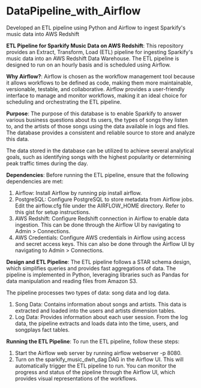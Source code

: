 # DataPipeline_with_Airflow
Developed an ETL pipeline using Python and Airflow to ingest Sparkify's music data into AWS Redshift

**ETL Pipeline for Sparkify Music Data on AWS Redshift**:
This repository provides an Extract, Transform, Load (ETL) pipeline for ingesting Sparkify's music data into an AWS Redshift Data Warehouse. The ETL pipeline is designed to run on an hourly basis and is scheduled using Airflow.

**Why Airflow?**:
Airflow is chosen as the workflow management tool because it allows workflows to be defined as code, making them more maintainable, versionable, testable, and collaborative. Airflow provides a user-friendly interface to manage and monitor workflows, making it an ideal choice for scheduling and orchestrating the ETL pipeline.

**Purpose**:
The purpose of this database is to enable Sparkify to answer various business questions about its users, the types of songs they listen to, and the artists of those songs using the data available in logs and files. The database provides a consistent and reliable source to store and analyze this data.

The data stored in the database can be utilized to achieve several analytical goals, such as identifying songs with the highest popularity or determining peak traffic times during the day.

**Dependencies**:
Before running the ETL pipeline, ensure that the following dependencies are met:

1. Airflow: Install Airflow by running pip install airflow.
2. PostgreSQL: Configure PostgreSQL to store metadata from Airflow jobs. Edit the airflow.cfg file under the AIRFLOW_HOME directory. Refer to this gist for setup instructions.
3. AWS Redshift: Configure Redshift connection in Airflow to enable data ingestion. This can be done through the Airflow UI by navigating to Admin > Connections.
4. AWS Credentials: Configure AWS credentials in Airflow using access and secret access keys. This can also be done through the Airflow UI by navigating to Admin > Connections.

**Design and ETL Pipeline**:
The ETL pipeline follows a STAR schema design, which simplifies queries and provides fast aggregations of data. The pipeline is implemented in Python, leveraging libraries such as Pandas for data manipulation and reading files from Amazon S3.

The pipeline processes two types of data: song data and log data.

1. Song Data: Contains information about songs and artists. This data is extracted and loaded into the users and artists dimension tables.
2. Log Data: Provides information about each user session. From the log data, the pipeline extracts and loads data into the time, users, and songplays fact tables.

**Running the ETL Pipeline**:
To run the ETL pipeline, follow these steps:

1. Start the Airflow web server by running airflow webserver -p 8080.
2. Turn on the sparkify_music_dwh_dag DAG in the Airflow UI. This will automatically trigger the ETL pipeline to run.
You can monitor the progress and status of the pipeline through the Airflow UI, which provides visual representations of the workflows.



